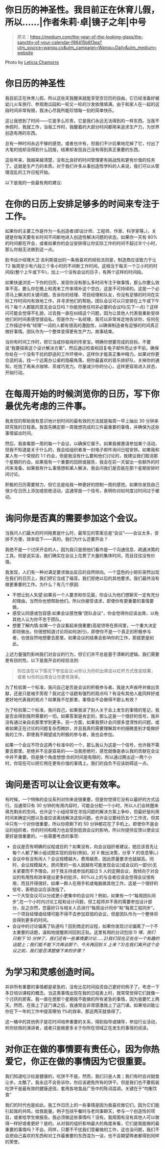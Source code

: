 # 你日历的神圣性。我目前正在休育儿假，所以……|作者朱莉·卓|镜子之年|中号

> 原文：<https://medium.com/the-year-of-the-looking-glass/the-sanctity-of-your-calendar-f96415b6f3ea?utm_source=wanqu.co&utm_campaign=Wanqu+Daily&utm_medium=website>



Photo by [Leticia Chamorro](https://www.flickr.com/photos/07anycolouryoulike/)



# 你日历的神圣性

我目前正在休育儿假，所以这些天我醒来就能享受空日历的自由，它已经准备好被幼儿火车旅行、参观南瓜园和一轮又一轮的沙发依偎填满。由于和家人在一起的这段时间非常有限，我决心尽我所能珍惜每一刻的简单快乐。

这让我想到了时间——它是多么珍贵，它是我们永远无法得到的一样东西。当我不休假时，我就工作，当我工作时，我醒着的大部分时间都用来追求生产力，为世界创造有用的东西。

总有一种时间永远不够的感觉。或者也许有，但我们不计后果地花掉了它，付出了大笔的钱却没得到什么回报，结果却发现自己没有得到真正重要的东西。

这些年来，我越来越清楚，没有比良好的时间管理更有挑战性和更有价值的任务了。这就是生产力的本质。对于我们许多从事创造性学科的人来说，我们可以从管理混乱的工作日程开始。

以下是我的一些最有用的建议:

# 在你的日历上安排足够多的时间来专注于工作。

如果你的主要工作是作为一名创造者(即设计师、工程师、作家、科学家等。)，关键是你每天要有长时间不间断地进入创造性解决问题的状态。如果你一天有 80%的时间都在开会，或者如果你的会议安排得让你实际工作的时间不超过半个小时，那么你就无法做到这一点。

脸书设计经理大卫·吉利斯提出的一条我喜欢的经验法则是，制造商应该致力于让 T2 每周至少有六段三个多小时的不间断工作时间。这相当于每天一个三小时的时间段(整个上午或下午)，加上一个没有会议的日子，有两个这样的时间段。

如果快速浏览一下你的日历，发现你没有那么多时间专注于做事情，那么你要么效率不高，要么你在晚上和周末工作来填补这个空白，这是不可持续的。这是一个必须马上解决的关键问题。告诉你的经理、项目经理和队友，你没有足够的时间在实际工作时间内有效地工作，并寻求他们的帮助。团队会议可以只安排在上午或下午吗？每个人都能同意无会议日吗？你能拒绝任何非必要的会议吗(见下一点)？这样问可能会觉得不礼貌，过去我一直在纠结这个问题，因为让其他人代表我重新安排他们的时间表感觉很自私，但是作为一名经理，我可以非常肯定地告诉你，任何在工作描述中有“经理”一词的人都有很高的激励性，以确保制造者有足够的时间真正做好事情。团队作为一个整体变得更有生产力。故事结束。

当你有时间工作时，把它当成你祖母的传家宝。明确你想要完成的目标。不要说“我要探索这个设计解决方案”，然后通过检查和回复电子邮件而止步不前。确保你处在一个没有干扰的舒适的工作环境中，这样你才能真正集中精力。如果对你更合适的话，找一个远离办公桌的隐蔽角落。把你最喜欢的音乐排好队，关掉你的通知，吃饱了再来点咖啡、茶或巧克力。尽量减少你的分心，这样更容易进入状态，开始行动。

# 在每周开始的时候浏览你的日历，写下你最优先考虑的三件事。

我发现的帮助我有意识地计划时间的最有效的方法就是每周一早上抽出 30 分钟来研究我的日程表。我首先确定那一周我想完成的三件最重要的事情，并确保为这些事情留出时间。

然后，我查看那一周的每一个会议，以确保它属于。如果我被邀请参加某个活动，但我不知道是关于什么的，我会给组织者发一封电子邮件询问日程安排。如果我和某人有一个常规的 1:1 约会，但是我没有什么要和他们讨论的，我建议我们取消那个星期的约会。如果我有一个重要的回顾或报告，我会在前一天留出一些额外的时间来准备。如果我有什么事情想和某人解决，我会问我们是否能在那个星期安排时间讨论。

积极的日历需要努力，但它总是给我一种更好的控制一周的感觉。如果你发现自己很少在日历上添加或拒绝活动，这通常是一个信号，表明你对如何度过时间过于被动。

# 询问你是否真的需要参加这个会议。

当我问人们最大的时间拖累是什么时，最常见的答案总是“会议”——会议太多，安排不方便，效率低下——真的，我们为什么还要开会？

我绝不是一个讨厌开会的人，因为我只是把他们看作是一个沟通信息、疏通决策的工具。但是说实话，我们确实在会议上花费了大量的集体时间，而且往往没有价值。

我发现，人们有一种对满足要求做出反应的自然倾向。一个蓝色的小矩形突然出现在我们的日历上，我们把它当成了福音。我们拒绝以后的其他要求。我们最终没有做更重要的工作。为什么？有几个原因:

*   不想让别人失望:如果另一个人要求和你见面，你会认为他们想聊天一定有充分的理由，当然你也想帮助他们。所以你接受请求，即使你有更重要的事情要做。
*   感受认同感或包容感:如果会议感觉像“团队会议”，你会觉得你应该出席，以免其他人认为你不忠于团队。
*   想要了解内情:如果一个会议看起来很重要(高层领导在房间里，一个重大决定即将做出，你很想知道讨论将如何进行)，即使你不是一个真正的积极参与者，也很自然地想要去那里。如果会议的结果会影响你的工作，那就更是如此。

上述力量强烈影响我们对会议的行为，但它们并不总是基于清晰的逻辑。我们需要更有目的性。以下是我开会的经验法则:

> 你应该在以下情况下参加会议:a)你认为你的出席会以杠杆方式改变结果，或者 b)你的出席会让你更有效率。

为了检验第一个标准，我问自己是否是会议的积极参与者。我是大声疾呼并做出贡献，还是只是袖手旁观？我对这个话题有强烈的观点吗？有没有其他人能同样好或更好地代表我的观点？如果我不在那里，事情会不会做得不那么有效？

为了检验第二个标准，我问自己，如果我读了别人关于会上发生的事情的笔记，我是否会得到我所需要的一切。如果答案是肯定的，那么这是一个很好的信号，我并没有通过亲自去那里学到更多。另一方面，如果我预计会问很多澄清性的问题，或者如果正在讨论的问题复杂而微妙，并且我真的需要理解其中的细微差别才能做好我的工作，即使我不期望成为积极的参与者，我也会参加。

如果一个会议不符合这两个标准中的一个，那么我认为这是一个信号，也许我不需要去那里。拒绝并不总是容易的——当我拒绝时，感觉就像是承认我的贡献在会议中并不重要。但是换个角度想想:你的时间是有限的，所以通过腾出这一两个小时，你现在可以把它用在更有价值的事情上。我们的自负不应该妨碍这一点。

# 询问是否可以让会议更有效率。

有时候，一个特殊的会议系列对你来说很重要，但是你觉得它没有以最好的方式运行。当通常只有 30 分钟的有用内容时，可能会分配一个小时，所以人们会转圈来填充剩余的空间。也许这个小组经常在寻找问题的解决方案上争吵，但最好是利用时间来确定问题以及谁应该离线解决这些问题。也许会议要经历五个工作流，但其中只有一个对你很重要，所以你把剩下的 50 分钟都花在了手机上。即使你不是会议的组织者，你的时间和精力也会受到低效会议的影响，所以你提供反馈以使会议更好是很重要的。一些需要考虑的事项:

*   会议是否有明确的议程或目的？如果没有，向会议组织者建议，她应该首先让每个人都了解小组试图实现的目标(例如，对 X 做出决策，分享 Y 的信息等)。)
*   会议中有没有闲人？会议规模越大，费用越贵，因此质量要求也就越高。同时，会议规模越大，房间里的一些人就越有可能发现会议(或会议的一部分)无关紧要而不予理会。对于我主持或参加的超过 5 人的定期会议，我倾向于对会议的有用性和效率提出更多的批评。80%以上的与会者应该会觉得会议很有用，而且开得很好。如果一群人在用手机或电脑做其他工作，这是一个很好的信号，表明会议应该改版了。
*   一个大型会议可以分成更小更集中的会议吗？例如，如果有一个“每周团队同步”,在一个小时内讨论工程和设计问题，但工程师并不真的需要参加设计部分，反之亦然，您最好只与相关人员进行“每周设计同步”和“每周工程同步”。一个项目经理或经理可能不得不去参加双倍的会议，但是团队作为一个整体将会得到更多的时间。
*   会议中的讨论偏离了轨道吗？回到商定的议程，如果你发现讨论偏离了一个不太重要的话题，温和地提醒房间回到正轨。这里有用的台词包括:1) *嘿，我们只剩下 10 分钟了，我们还有一些事情要讨论……2)我们现在正处在一个有趣的话题上；我们能不能下次再谈那个，今天再回到 X 上来？3)在我们离开这个会议之前，我们是否清楚接下来的步骤？*

# **为学习和灵感创造时间**。

并非所有重要的事情都是紧急的，没有比花时间投资自己更好的例子了。考虑一下多日培训课程的概念。当这类事情出现在我的日程表上时，我常常觉得它们就像一个讨厌的房客。我一直在想那个星期我不能做的所有紧急的事情，因为我要忙上两天。然而，在我上了这门课之后，我通常会非常感激我上了这门课。如果培训能让你在下一年的工作中提高哪怕 1%的效率，那这两天就值得了。

这一桶中的其他例子是花时间培养重要的关系，得到指导或辅导，参加行业活动，听你钦佩的演讲者，或者只是做更多关于你所在领域正在发生的事情的阅读。

# 对你正在做的事情要有责任心，因为你热爱它，你正在做的事情因为它很重要。

我们知道吃沙拉是健康的，吃饼干不是。然而，我们只是人类；我们有时会对甜食让步。太酷了。我永远不会告诉你，你应该避免所有的饼干。但是我们也不要假装吃饼干是最有效的健康途径。套用各地食品广告中的陈词滥调，关键在于“均衡饮食”

我们的时代也是如此。我工作日历上的一些事情是因为我喜欢做它们，因为它们能引起我的共鸣，给我能量。例子包括午餐时与老同事聊天，参与一个创造性的项目，或者给学生做报告。我必须做这些事情吗？没有。我周围有没有其他人可以做得一样好或者更好？是的。从对我的组织影响最大的角度来看，它们是我能做的最重要的事情吗？不会。同样，只要不干扰我们受雇做的工作，这也没问题，我们不会把自己喜欢的东西和对工作最重要的东西混为一谈，也不会期望两者都得到同样的荣誉。